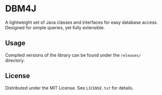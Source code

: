 # DBM4J

A lightweight set of Java classes and interfaces for easy database access. Designed for simple queries, yet fully
extensible.

## Usage

Compiled versions of the library can be found under the `releases/` directory.

## License

Distributed under the MIT License. See `LICENSE.txt` for details.
